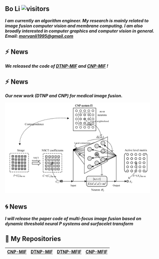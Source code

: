 ## Bo Li  ![visitors](https://visitor-badge.glitch.me/badge?page_id=MorvanLi/MorvanLi) 

_**I am currently an algorithm engineer.  My research is mainly related to image fusion computer vision and membrane computing. I am also broadly interested in computer graphics and computer vision in general. Email: morvanli1995@gmail.com**_

## ⚡  **News**

_**We released the  code of [DTNP-MIF](https://github.com/MorvanLi/DTNP-MIF) and [CNP-MIF](https://github.com/MorvanLi/CNP-MIF) !**_



## ⚡  **News**

***Our new work (DTNP and CNP) for medical image fusion.***

<div><img src="https://github.com/MorvanLi/Python/blob/main/images/paper_CVIU_2021.png" width="480"  style = "max-width: 100%"></div>



## :cyclone:  **News**

_**I will release the  paper code of  multi-focus image fusion based on dynamic threshold neural P systems and surfacelet transform**_



## 🌱 **My Repositories**

| [CNP-MIF](https://github.com/MorvanLi/CNP-MIF) | **[DTNP-MIF](https://github.com/MorvanLi/DTNP-MIF)** | **[DTNP-MFIF](https://github.com/MorvanLi)** | **[CNP-MFIF](https://github.com/MorvanLi)** |
| ---------------------------------------------- | ---------------------------------------------------- | -------------------------------------------- | ------------------------------------------- |

















